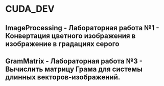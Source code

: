 # CUDA_DEV
## ImageProcessing - Лабораторная работа №1 - Конвертация цветного изображения в изображение в градациях серого
## GramMatrix - Лабораторная работа №3 - Вычислить матрицу Грама для системы длинных векторов-изображений.
